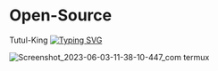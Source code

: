# Open-Source
Tutul-King 
[![Typing SVG](https://readme-typing-svg.demolab.com?font=Fira+Code&pause=1000&color=43F73E&width=435&lines=Open+Source)](https://git.io/typing-svg)

![Screenshot_2023-06-03-11-38-10-447_com termux](https://github.com/Tutul-King/Open-Source/assets/106426526/28f5c595-bc0c-43cc-b31b-522f624888bd)
